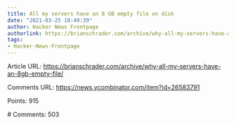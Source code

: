 ```yaml
---
title: All my servers have an 8 GB empty file on disk
date: "2021-03-25 18:40:39"
author: Hacker News Frontpage
authorlink: https://brianschrader.com/archive/why-all-my-servers-have-an-8gb-empty-file/
tags:
- Hacker-News-Frontpage
---
```


<p>Article URL: <a href="https://brianschrader.com/archive/why-all-my-servers-have-an-8gb-empty-file/">https://brianschrader.com/archive/why-all-my-servers-have-an-8gb-empty-file/</a></p>
<p>Comments URL: <a href="https://news.ycombinator.com/item?id=26583791">https://news.ycombinator.com/item?id=26583791</a></p>
<p>Points: 915</p>
<p># Comments: 503</p>
